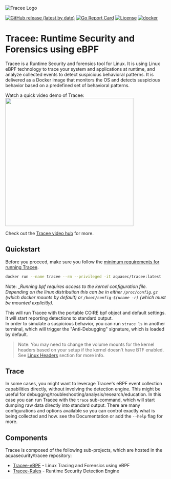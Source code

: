 ![Tracee Logo](images/tracee.png)

[![GitHub release (latest by date)](https://img.shields.io/github/v/release/aquasecurity/tracee)](https://github.com/aquasecurity/tracee/releases)
[![Go Report Card](https://goreportcard.com/badge/github.com/aquasecurity/tracee)](https://goreportcard.com/report/github.com/aquasecurity/tracee)
[![License](https://img.shields.io/github/license/aquasecurity/tracee)](https://github.com/aquasecurity/tracee/blob/main/LICENSE)
[![docker](https://badgen.net/docker/pulls/aquasec/tracee)](https://hub.docker.com/r/aquasec/tracee)

# Tracee: Runtime Security and Forensics using eBPF

Tracee is a Runtime Security and forensics tool for Linux. It is using Linux eBPF technology to trace your system and applications at runtime, and analyze collected events to detect suspicious behavioral patterns. It is delivered as a Docker image that monitors the OS and detects suspicious behavior based on a predefined set of behavioral patterns.

Watch a quick video demo of Tracee: <br>
<a href="https://youtu.be/9qxaOYto_5g"><img src="http://i3.ytimg.com/vi/9qxaOYto_5g/maxresdefault.jpg" width="400"></a>

Check out the [Tracee video hub](https://info.aquasec.com/ebpf-runtime-security) for more.

## Quickstart

Before you proceed, make sure you follow the [minimum requirements for running Tracee](install/prerequisites.md).

```bash
docker run --name tracee --rm --privileged -it aquasec/tracee:latest
```

Note: __Running bpf requires access to the kernel configuration file. Depending on the linux distribution this can be in either `/proc/config.gz` (which docker mounts by default) or `/boot/config-$(uname -r)` (which must be mounted explicitly)._

This will run Tracee with the portable CO:RE bpf object and default settings. It will start reporting detections to standard output.  
In order to simulate a suspicious behavior, you can run `strace ls` in another terminal, which will trigger the "Anti-Debugging" signature, which is loaded by default.

> Note: You may need to change the volume mounts for the kernel headers based on your setup if the kernel doesn't have BTF enabled. See [Linux Headers](install/headers.md) section for more info.

## Trace

In some cases, you might want to leverage Tracee's eBPF event collection capabilities directly, without involving the detection engine. This might be useful for debugging/troubleshooting/analysis/research/education. In this case you can run Tracee with the `trace` sub-command, which will start dumping raw data directly into standard output. There are many configurations and options available so you can control exactly what is being collected and how. see the Documentation or add the `--help` flag for more.

## Components

Tracee is composed of the following sub-projects, which are hosted in the aquasecurity/tracee repository:
- [Tracee-eBPF](https://github.com/aquasecurity/tracee/tree/main/tracee-ebpf) - Linux Tracing and Forensics using eBPF
- [Tracee-Rules](https://github.com/aquasecurity/tracee/tree/main/tracee-rules) - Runtime Security Detection Engine
